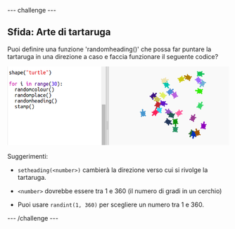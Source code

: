 --- challenge ---
## Sfida: Arte di tartaruga 
Puoi definire una funzione 'randomheading()' che possa far puntare la tartaruga in una direzione a caso e faccia funzionare il seguente codice?

![screenshot](images/modern-turtle-art.png)

Suggerimenti:

- `setheading(<number>)` cambierà la direzione verso cui si rivolge la tartaruga.

- `<number>` dovrebbe essere tra 1 e 360 (il numero di gradi in un cerchio)

- Puoi usare `randint(1, 360)` per scegliere un numero tra 1 e 360.



--- /challenge ---